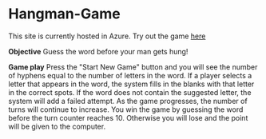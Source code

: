 # Hangman-Game

This site is currently hosted in Azure. Try out the game [here](https://wonderful-island-0c799ea10.1.azurestaticapps.net)

**Objective**
Guess the word before your man gets hung!

**Game play**
Press the "Start New Game" button and you will see the number of hyphens equal to the number of letters in the word. If a player selects a letter that appears in the word, the system fills in the blanks with that letter in the correct spots. If the word does not contain the suggested letter, the system will add a failed attempt. As the game progresses, the number of turns will continue to increase. You win the game by guessing the word before the turn counter reaches 10. Otherwise you will lose and the point will be given to the computer.
